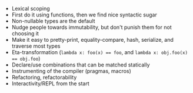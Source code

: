 * Lexical scoping
* First do it using functions, then we find nice syntactic sugar
* Non-nullable types are the default
* Nudge people towards immutability, but don't punish them for not choosing it
* Make it easy to pretty-print, equality-compare, hash, serialize, and traverse most types
* Eta-transformation (`lambda x: foo(x) == foo`, and `lambda x: obj.foo(x) == obj.foo`)
* Declare/use combinations that can be matched statically
* Instrumenting of the compiler (pragmas, macros)
* Refactoring, refactorability
* Interactivity/REPL from the start
